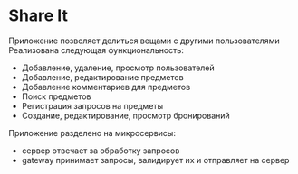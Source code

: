# Share It

Приложение позволяет делиться вещами с другими пользователями
Реализована следующая функциональность:
- Добавление, удаление, просмотр пользователей
- Добавление, редактирование предметов
- Добавление комментариев для предметов
- Поиск предметов
- Регистрация запросов на предметы
- Создание, редактирование, просмотр бронирований

Приложение разделено на микросервисы:
- сервер отвечает за обработку запросов
- gateway принимает запросы, валидирует их и отправляет на сервер
